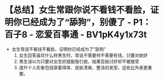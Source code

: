 # 【总结】女生常跟你说不看钱不看脸，证明你已经成为了“舔狗”，别傻了 - P1：百子8 - 恋爱百事通 - BV1pK4y1x73t

-   女生常说不看钱不看脸，证明你已经成为了“舔狗”
    1.  女生回答喜欢什么样男生时，常说不需要帅不需要有钱，只要对她好
    2.  男生误以为只要对女生好就能吸引她，结果百般讨好却不被接受
    3.  提升个人形象包括穿着得体、皮肤清爽、整洁的发型，这些比外表更重要。